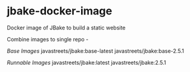 # jbake-docker-image
Docker image of JBake to build a static website


Combine images to single repo -

*Base Images*
javastreets/jbake:base-latest
javastreets/jbake:base-2.5.1

*Runnable Images*
javastreets/jbake:latest
javastreets/jbake:2.5.1
